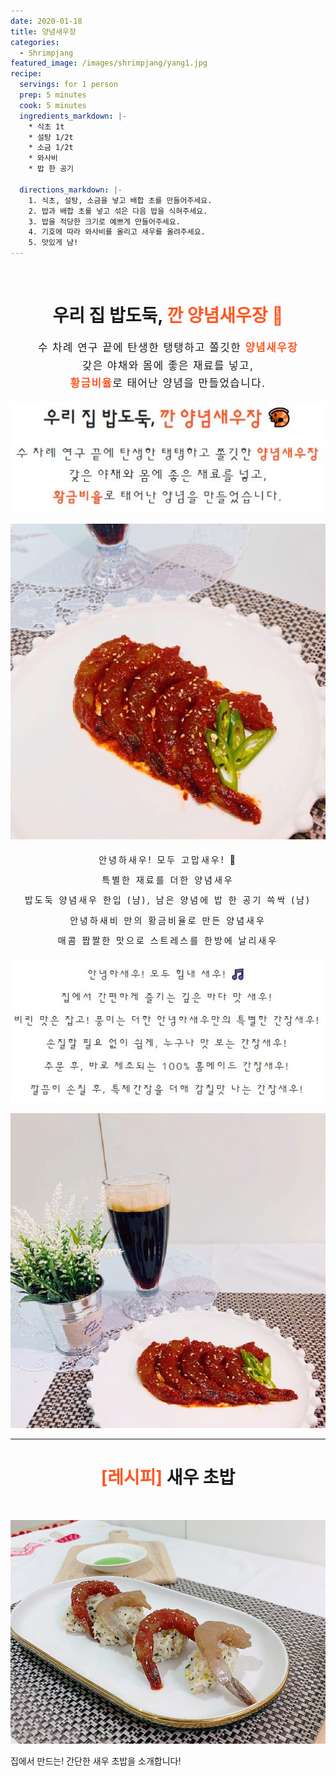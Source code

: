 ```yaml
---
date: 2020-01-18
title: 양념새우장
categories:
  - Shrimpjang
featured_image: /images/shrimpjang/yang1.jpg
recipe:
  servings: for 1 person
  prep: 5 minutes
  cook: 5 minutes
  ingredients_markdown: |-
    * 식초 1t
    * 설탕 1/2t
    * 소금 1/2t
    * 와사비 
    * 밥 한 공기

  directions_markdown: |-
    1. 식초, 설탕, 소금을 넣고 배합 초를 만들어주세요.
    2. 밥과 배합 초를 넣고 섞은 다음 밥을 식혀주세요.
    3. 밥을 적당한 크기로 예쁘게 만들어주세요.
    4. 기호에 따라 와사비를 올리고 새우를 올려주세요.
    5. 맛있게 냠!
---
```

<br>

<center>
<h1>우리 집 밥도둑, <span style= "color: #ff5722;"> 깐 양념새우장 &#x1F990;</span></h1>
<p style="line-height: 1.7em; letter-spacing: 1.5px; font-size: 1.2em;">수 차례 연구 끝에 탄생한 탱탱하고 쫄깃한 <span style= "color: #ff5722;"><b> 양념새우장</b></span><br>
갖은 야채와 몸에 좋은 재료를 넣고,<br>
<span style= "color: #ff5722;"><b>황금비율</b></span>로 태어난 양념을 만들었습니다.</p>
</center>


![SEASONING](/images/shrimpjang/text3.JPG "우리 집 밥도둑, 깐 양념새우장")  

![SEASONING](/images/shrimpjang/yang1.jpg "양념새우장1")  


<center>
    <p style="line-height: 2.3em; letter-spacing: 3px">안녕하새우! 모두 고맙새우! &#x1F3B5;<br>
        특별한 재료를 더한 양념새우<br>
        밥도둑 양념새우 한입 (냠), 남은 양념에 밥 한 공기 쓱싹 (냠)<br>
        안녕하새비 만의 황금비율로 만든 양념새우<br>
        매콤 짭짤한 맛으로 스트레스를 한방에 날리새우<br>
    </p>
</center>


![SEASONING](/images/shrimpjang/text2.JPG "안녕하새우! 모두 힘내 새우!")  

![SEASONING](/images/shrimpjang/yang2.jpg "간장새우장2")  


---

<center>
  <h1><span style= "color: #ff5722;">[레시피]</span> 새우 초밥</h1>
</center><br>

![RECIPES](/images/shrimpjang/gan5.jpg "새우 초밥")  


집에서 만드는! 간단한 새우 초밥을 소개합니다!